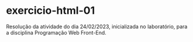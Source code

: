 # exercicio-html-01
Resolução da atividade do dia 24/02/2023, inicializada no laboratório, para a disciplina Programação Web Front-End.
